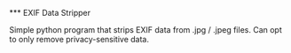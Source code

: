 *** EXIF Data Stripper

Simple python program that strips EXIF data from .jpg / .jpeg files. Can opt to only remove privacy-sensitive data.
